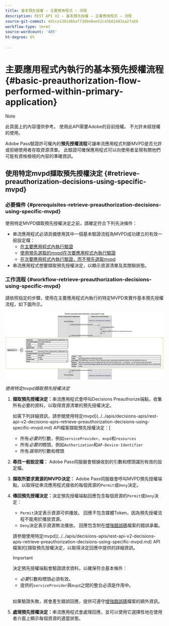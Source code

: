 ```yaml
---
title: 基本預先授權 — 主要應用程式 — 流程
description: REST API V2 — 基本預先授權 — 主要應用程式 — 流程
source-git-commit: 4d1ce1301d6baf7309e8ee52c43b02403aa2fab9
workflow-type: tm+mt
source-wordcount: '485'
ht-degree: 0%

---
```



# 主要應用程式內執行的基本預先授權流程 {#basic-preauthorization-flow-performed-within-primary-application}

>[!NOTE]
>
> 此頁面上的內容僅供參考。 使用此API需要Adobe的目前授權。 不允許未經授權的使用。

Adobe Pass驗證許可權內的&#x200B;**預先授權流程**&#x200B;可讓串流應用程式判斷MVPD是否允許或拒絕使用者存取資源清單。 此驗證可確保應用程式可以向使用者呈現有關他們可能有資格檢視的內容的準確資訊。

## 使用特定mvpd擷取預先授權決定 {#retrieve-preauthorization-decisions-using-specific-mvpd}

### 必要條件 {#prerequisites-retrieve-preauthorization-decisions-using-specific-mvpd}

使用特定MVPD擷取預先授權決定之前，請確定符合下列先決條件：

* 串流應用程式必須具備使用其中一個基本驗證流程為MVPD成功建立的有效一般設定檔：
   * [在主要應用程式內執行驗證](../basic-flows/rest-api-v2-basic-authentication-primary-application-flow.md)
   * [使用預先選取的mvpd在次要應用程式內執行驗證](../basic-flows/rest-api-v2-basic-authentication-secondary-application-flow.md)
   * [在次要應用程式內執行驗證，而不預先選取mvpd](../basic-flows/rest-api-v2-basic-authentication-secondary-application-flow.md)
* 串流應用程式想要擷取預先授權決定，以顯示資源清單及其關聯狀態。

### 工作流程 {#workflow-retrieve-preauthorization-decisions-using-specific-mvpd}

請依照指定的步驟，使用在主要應用程式內執行的特定MVPD來實作基本預先授權流程，如下圖所示。

![使用特定mvpd擷取預先授權決定](../../../assets/rest-api-v2/flows/basic-flows/rest-api-v2-retrieve-preauthorization-decisions-within-primary-application-using-specific-mvpd.png)

*使用特定mvpd擷取預先授權決定*

1. **擷取預先授權決定：**&#x200B;串流應用程式會呼叫Decisions Preauthorize端點，收集所有必要的資料，以取得資源清單的預先授權決定。

   如需下列詳細資訊，請參閱使用特定mvpd](../../apis/decisions-apis/rest-api-v2-decisions-apis-retrieve-preauthorization-decisions-using-specific-mvpd.md) API檔案擷取預先授權決定：[
   * 所有&#x200B;_必要的_&#x200B;引數，例如`serviceProvider`、`mvpd`和`resources`
   * 所有&#x200B;_必要的_&#x200B;標頭，例如`Authorization`和`AP-Device-Identifier`
   * 所有&#x200B;_選用的_&#x200B;引數和標頭

1. **尋找一般設定檔：** Adobe Pass伺服器會根據收到的引數和標頭識別有效的設定檔。

1. **擷取所要求資源的MVPD決定：** Adobe Pass伺服器會呼叫MVPD預先授權端點，以取得從串流應用程式接收的每個資源的`Permit`或`Deny`決定。

1. **傳回預先授權決定：**&#x200B;決定預先授權端點回應包含每個資源的`Permit`或`Deny`決定：
   * `Permit`決定表示資源可供播放。 回應不包含媒體Token，因為預先授權流程不能用於播放資源。
   * `Deny`決定表示資源無法播放。 回應包含附在[增強錯誤碼](../../../enhanced-error-codes.md)檔案的錯誤承載。

   請參閱使用特定mvpd](../../apis/decisions-apis/rest-api-v2-decisions-apis-retrieve-preauthorization-decisions-using-specific-mvpd.md) API檔案的[擷取預先授權決定，以取得決定回應中提供的詳細資訊。

   >[!IMPORTANT]
   >
   > 決定預先授權端點會驗證請求資料，以確保符合基本條件：
   >
   > * _必要_&#x200B;引數和標頭必須有效。
   > * 提供的`serviceProvider`與`mvpd`之間的整合必須是作用中。
   >
   > <br/>
   > 
   > 如果驗證失敗，將會產生錯誤回應，提供可遵守[增強錯誤碼](../../../enhanced-error-codes.md)檔案的額外資訊。

1. **處理預先授權決定：**&#x200B;串流應用程式會處理回應，並可以使用它選擇性地在使用者介面上顯示每個資源的適當狀態。
